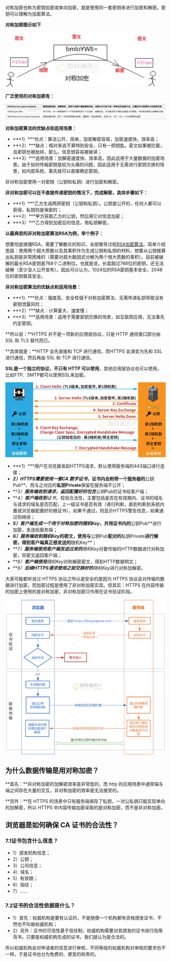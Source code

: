 对称加密也称为密钥加密或单向加密，就是使用同一套密钥来进行加密和解密。密钥可以理解为加密算法。

**对称加密图示如下**

![即时通讯安全篇（九）：为什么要用HTTPS？深入浅出，探密短连接的安全性_4.png](oyyko.assets/222213gqm5yal5c22zu2qz.png)



**广泛使用的对称加密有：**

![即时通讯安全篇（九）：为什么要用HTTPS？深入浅出，探密短连接的安全性_5.png](oyyko.assets/222237tdmtqnfnzqmn7374.png)



**对称加密算法的优缺点和适用场景：**



- ***1）***优点：算法公开、简单，加密解密容易，加密速度快，效率高；
- ***2）***缺点：相对来说不算特别安全，只有一把钥匙，密文如果被拦截，且密钥也被劫持，那么，信息很容易被破译；
- ***3）***适用场景：加解密速度快、效率高，因此适用于大量数据的加密场景。由于如何传输密钥是较为头痛的问题，因此适用于无需进行密钥交换的场景，如内部系统，事先就可以直接确定密钥。

非对称加密使用一对密钥（公钥和私钥）进行加密和解密。

**非对称加密可以在不直接传递密钥的情况下，完成解密，具体步骤如下：**



- ***1）***乙方生成两把密钥（公钥和私钥）。公钥是公开的，任何人都可以获得，私钥则是保密的；
- ***2）***甲方获取乙方的公钥，然后用它对信息加密；
- ***3）***乙方得到加密后的信息，用私钥解密。


**以最典型的非对称加密算法RSA为例，举个例子：**

想要彻底搞懂RSA，需要了解数论的知识，全部推导过程[RSA加密算法](https://www.ruanyifeng.com/blog/2013/07/rsa_algorithm_part_two.html)。简单介绍思路：使用两个超大质数以及其乘积作为生成公钥和私钥的材料，想要从公钥推算出私钥是非常困难的（需要对超大数因式分解为两个很大质数的乘积）。目前被破解的最长RSA密钥是768个二进制位。也就是说，长度超过768位的密钥，还无法破解（至少没人公开宣布）。因此可以认为，1024位的RSA密钥基本安全，2048位的密钥极其安全。

**非对称加密算法的优缺点和适用场景：**



- ***1）***优点：强度高、安全性强于对称加密算法、无需传递私钥导致没有密钥泄露风险；
- ***2）***缺点：计算量大、速度慢；
- ***3）***适用场景：适用于需要密钥交换的场景，如互联网应用，无法事先约定密钥。



**所以说：**HTTPS 并不是一项新的应用层协议，只是 HTTP 通信接口部分由 SSL 和 TLS 替代而已。

**具体就是：**HTTP 会先直接和 TCP 进行通信，而HTTPS 会演变为先和 SSL 进行通信，然后再由 SSL 和 TCP 进行通信。

**SSL是一个独立的协议，不只有 HTTP 可以使用**，其他应用层协议也可以使用，比如FTP、SMTP都可以使用SSL来加密。



![即时通讯安全篇（九）：为什么要用HTTPS？深入浅出，探密短连接的安全性_13.png](oyyko.assets/230517hf882i00wwbt30at.png)

- ***1）***用户在浏览器发起HTTPS请求，默认使用服务端的443端口进行连接；
- ***2）***HTTPS需要使用一套**CA 数字证书**，证书内会附带一个服务器的**公钥Pub**，而与之对应的**私钥Private**保留在服务端不公开；
- ***3）***服务端收到请求，返回配置好的包含**公钥Pub**的证书给客户端；
- ***4）***客户端收到**证书**，校验合法性，主要包括是否在有效期内、证书的域名与请求的域名是否匹配，上一级证书是否有效（递归判断，直到判断到系统内置或浏览器配置好的根证书），如果不通过，则显示HTTPS警告信息，如果通过则继续；
- ***5）***客户端生成一个用于对称加密的**随机Key**，并用证书内的**公钥Pub**进行加密，发送给服务端；
- ***6）***服务端收到**随机Key**的密文，使用与**公钥Pub**配对的**私钥Private**进行解密，得到客户端真正想发送的**随机Key**；
- ***7）***服务端使用客户端发送过来的**随机Key**对要传输的HTTP数据进行对称加密，将密文返回客户端；
- ***8）***客户端使用**随机Key**对称解密密文，得到HTTP数据明文；
- ***9）***后续HTTPS请求使用之前交换好的**随机Key**进行对称加解密。



大家可能都听说过 HTTPS 协议之所以是安全的是因为 HTTPS 协议会对传输的数据进行加密，而加密过程是使用了非对称加密实现。但其实：HTTPS 在内容传输的加密上使用的是对称加密，非对称加密只作用在证书验证阶段。



![即时通讯安全篇（八）：你知道，HTTPS用的是对称加密还是非对称加密？_1.png](oyyko.assets/162757sylvv33ak33nlwyu.png)



## 为什么数据传输是用对称加密？


**首先：**非对称加密的加解密效率是非常低的，而 http 的应用场景中通常端与端之间存在大量的交互，非对称加密的效率是无法接受的。

**另外：**在 HTTPS 的场景中只有服务端保存了私钥，一对公私钥只能实现单向的加解密，所以 HTTPS 中内容传输加密采取的是对称加密，而不是非对称加密。



## 浏览器是如何确保 CA 证书的合法性？



### 7.1证书包含什么信息？





- 1）颁发机构信息；
- 2）公钥；
- 3）公司信息；
- 4）域名；
- 5）有效期；
- 6）指纹；
- 7）......



### 7.2证书的合法性依据是什么？



- 1）首先：权威机构是要有认证的，不是随便一个机构都有资格颁发证书，不然也不叫做权威机构；
- 2）另外：证书的可信性基于信任制，权威机构需要对其颁发的证书进行信用背书，只要是权威机构生成的证书，我们就认为是合法的。


所以权威机构会对申请者的信息进行审核，不同等级的权威机构对审核的要求也不一样，于是证书也分为免费的、便宜的和贵的。